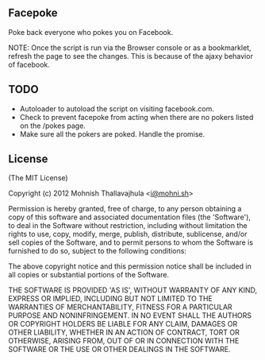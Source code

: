 ## Facepoke

Poke back everyone who pokes you on Facebook.

NOTE: Once the script is run via the Browser console or as a bookmarklet,
refresh the page to see the changes. This is because of the ajaxy behavior
of facebook.

## TODO

- Autoloader to autoload the script on visiting facebook.com.
- Check to prevent facepoke from acting when there are no pokers listed on the /pokes page.
- Make sure all the pokers are poked. Handle the promise.

## License

(The MIT License)

Copyright (c) 2012 Mohnish Thallavajhula &lt;i@mohni.sh&gt;

Permission is hereby granted, free of charge, to any person obtaining
a copy of this software and associated documentation files (the
'Software'), to deal in the Software without restriction, including
without limitation the rights to use, copy, modify, merge, publish,
distribute, sublicense, and/or sell copies of the Software, and to
permit persons to whom the Software is furnished to do so, subject to
the following conditions:

The above copyright notice and this permission notice shall be
included in all copies or substantial portions of the Software.

THE SOFTWARE IS PROVIDED 'AS IS', WITHOUT WARRANTY OF ANY KIND,
EXPRESS OR IMPLIED, INCLUDING BUT NOT LIMITED TO THE WARRANTIES OF
MERCHANTABILITY, FITNESS FOR A PARTICULAR PURPOSE AND NONINFRINGEMENT.
IN NO EVENT SHALL THE AUTHORS OR COPYRIGHT HOLDERS BE LIABLE FOR ANY
CLAIM, DAMAGES OR OTHER LIABILITY, WHETHER IN AN ACTION OF CONTRACT,
TORT OR OTHERWISE, ARISING FROM, OUT OF OR IN CONNECTION WITH THE
SOFTWARE OR THE USE OR OTHER DEALINGS IN THE SOFTWARE.